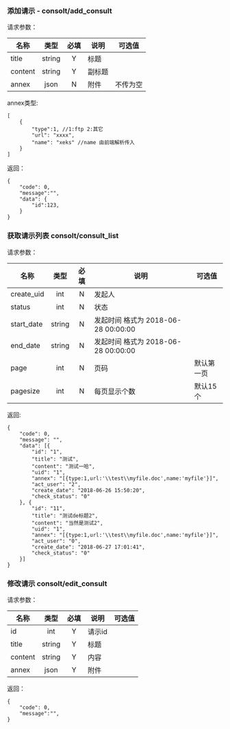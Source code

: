 ### 添加请示 - consolt/add_consult

请求参数：

|名称|类型|必填|说明|可选值|
|----|:--:|:--:|----|----|
|title|string|Y|标题||
|content|string|Y|副标题||
|annex|json|N|附件|不传为空|

annex类型:

    [
        {
            "type":1, //1:ftp 2:其它
            "url": "xxxx",
            "name": "xeks" //name 由前端解析传入
        }
    ]


返回：

    {
        "code": 0,
        "message":"",
        "data": {
            "id":123,
        }
    }

### 获取请示列表 consolt/consult_list

请求参数：

|名称|类型|必填|说明|可选值|
|----|:--:|:--:|----|----|
|create_uid|int|N|发起人||
|status|int|N|状态||
|start_date|string|N|发起时间 格式为 2018-06-28 00:00:00||
|end_date|string|N|发起时间 格式为 2018-06-28 00:00:00||
|page|int|N|页码|默认第一页|
|pagesize|int|N|每页显示个数|默认15个|


返回:

    {
    	"code": 0,
    	"message": "",
    	"data": [{
    		"id": "1",
    		"title": "测试",
    		"content": "测试一哈",
    		"uid": "1",
    		"annex": "[{type:1,url:'\\test\\myfile.doc',name:'myfile'}]",
    		"act_user": "2",
    		"create_date": "2018-06-26 15:50:20",
    		"check_status": "0"
    	}, {
    		"id": "11",
    		"title": "测试de标题2",
    		"content": "当然是测试2",
    		"uid": "1",
    		"annex": "[{type:1,url:'\\test\\myfile.doc',name:'myfile'}]",
    		"act_user": "0",
    		"create_date": "2018-06-27 17:01:41",
    		"check_status": "0"
    	}]
    }




### 修改请示 consolt/edit_consult

请求参数：


|名称|类型|必填|说明|可选值|
|----|:--:|:--:|----|----|
|id|int|Y|请示id||
|title|string|Y|标题||
|content|string|Y|内容||
|annex|json|Y|附件||

返回：

    {
        "code": 0,
        "message":"",
    }


